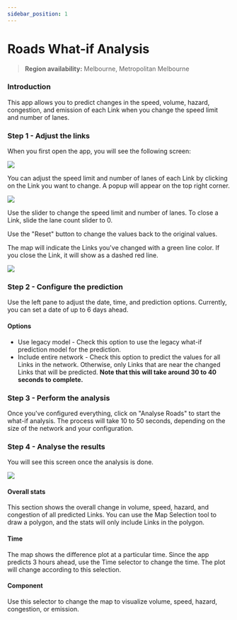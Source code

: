 ```yaml
---
sidebar_position: 1
---
```


# Roads What-if Analysis

> **Region availability:** Melbourne, Metropolitan Melbourne

### Introduction

This app allows you to predict changes in the speed, volume, hazard, congestion, and emission of each Link when you change the speed limit and number of lanes.

### Step 1 - Adjust the links

When you first open the app, you will see the following screen:

![](/img/map/apps/roads-what-if.png)

You can adjust the speed limit and number of lanes of each Link by clicking on the Link you want to change.
A popup will appear on the top right corner.

![](/img/map/apps/roads-what-if-adjustment.png)

Use the slider to change the speed limit and number of lanes.
To close a Link, slide the lane count slider to 0.

Use the "Reset" button to change the values back to the original values.

The map will indicate the Links you've changed with a green line color.
If you close the Link, it will show as a dashed red line.

![](/img/map/apps/closed-changed-links.png)


### Step 2 - Configure the prediction

Use the left pane to adjust the date, time, and prediction options.
Currently, you can set a date of up to 6 days ahead.

#### Options
- Use legacy model - Check this option to use the legacy what-if prediction model for the prediction.
- Include entire network - Check this option to predict the values for all Links in the network. Otherwise, only Links that are near the changed Links that will be predicted. **Note that this will take around 30 to 40 seconds to complete.**


### Step 3 - Perform the analysis

Once you've configured everything, click on "Analyse Roads" to start the what-if analysis.
The process will take 10 to 50 seconds, depending on the size of the network and your configuration.

### Step 4 - Analyse the results

You will see this screen once the analysis is done.

![](/img/map/apps/roads-whatif-results.png)

#### Overall stats

This section shows the overall change in volume, speed, hazard, and congestion of all predicted Links.
You can use the Map Selection tool to draw a polygon, and the stats will only include Links in the polygon.

#### Time
The map shows the difference plot at a particular time.
Since the app predicts 3 hours ahead, use the Time selector to change the time.
The plot will change according to this selection.

#### Component
Use this selector to change the map to visualize volume, speed, hazard, congestion, or emission.